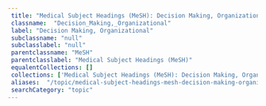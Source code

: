 ```yaml
--- 
 title: "Medical Subject Headings (MeSH): Decision Making, Organizational" 
 classname:  "Decision_Making,_Organizational" 
 label: "Decision Making, Organizational" 
 subclassname: "null" 
 subclasslabel: "null" 
 parentclassname: "MeSH" 
 parentclasslabel: "Medical Subject Headings (MeSH)" 
 equalentCollections: [] 
 collections: ['Medical Subject Headings (MeSH): Decision Making, Organizational']
 aliases:  "/topic/medical-subject-headings-mesh-decision-making-organizational"  
 searchCategory: "topic" 
---
```

